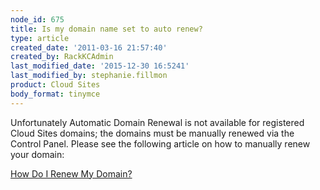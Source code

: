```yaml
---
node_id: 675
title: Is my domain name set to auto renew?
type: article
created_date: '2011-03-16 21:57:40'
created_by: RackKCAdmin
last_modified_date: '2015-12-30 16:5241'
last_modified_by: stephanie.fillmon
product: Cloud Sites
body_format: tinymce
---
```


Unfortunately Automatic Domain Renewal is not available for registered
Cloud Sites domains; the domains must be manually renewed via the
Control Panel. Please see the following article on how to manually renew
your domain:

[How Do I Renew My
Domain?](http://www.rackspace.com/knowledge_center/article/how-do-i-renew-my-domain-name-for-cloud-sites)

